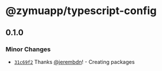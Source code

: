 # @zymuapp/typescript-config

## 0.1.0

### Minor Changes

- [`31c69f2`](https://github.com/zymuapp/zymu/commit/31c69f21653cf6eb15cb136cdd4d153dae461638) Thanks [@jerembdn](https://github.com/jerembdn)! - Creating packages
